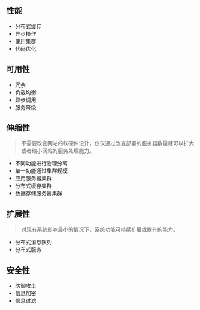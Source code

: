 ## 性能
- 分布式缓存
- 异步操作
- 使用集群
- 代码优化
## 可用性
- 冗余
- 负载均衡
- 异步调用
- 服务降级
## 伸缩性
> 不需要改变网站的软硬件设计，仅仅通过改变部署的服务器数量就可以扩大或者缩小网站的服务处理能力。

- 不同功能进行物理分离
- 单一功能通过集群规模
- 应用服务器集群
- 分布式缓存集群
- 数据存储服务器集群
## 扩展性
> 对现有系统影响最小的情况下，系统功能可持续扩展或提升的能力。

- 分布式消息队列
- 分布式服务
## 安全性
- 防御攻击
- 信息加密
- 信息过滤